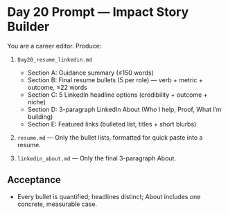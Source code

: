 # Day 20 Prompt — Impact Story Builder

You are a career editor. Produce:

1) `Day20_resume_linkedin.md`
   - Section A: Guidance summary (≤150 words)
   - Section B: Final resume bullets (5 per role) — verb + metric + outcome, ≤22 words
   - Section C: 5 LinkedIn headline options (credibility + outcome + niche)
   - Section D: 3-paragraph LinkedIn About (Who I help, Proof, What I’m building)
   - Section E: Featured links (bulleted list, titles + short blurbs)

2) `resume.md` — Only the bullet lists, formatted for quick paste into a resume.
3) `linkedin_about.md` — Only the final 3-paragraph About.

## Acceptance
- Every bullet is quantified; headlines distinct; About includes one concrete, measurable case.

